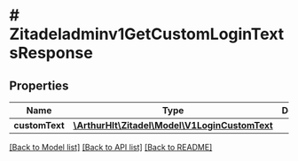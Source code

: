 # # Zitadeladminv1GetCustomLoginTextsResponse

## Properties

Name | Type | Description | Notes
------------ | ------------- | ------------- | -------------
**customText** | [**\ArthurHlt\Zitadel\Model\V1LoginCustomText**](V1LoginCustomText.md) |  | [optional]

[[Back to Model list]](../../README.md#models) [[Back to API list]](../../README.md#endpoints) [[Back to README]](../../README.md)
